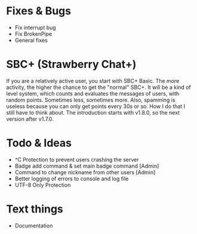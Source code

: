# Fixes & Bugs
- Fix interrupt bug 
- Fix BrokenPipe
- General fixes

# SBC+ (Strawberry Chat+)
If you are a relatively active user, you start with SBC+ Basic. The more activity, the higher the chance to get the "normal" SBC+. 
It will be a kind of level system, which counts and evaluates the messages of users, with random points. Sometimes less, sometimes more. 
Also, spamming is useless because you can only get points every 30s or so. How I do that I still have to think about. 
The introduction starts with v1.8.0, so the next version after v1.7.0.

# Todo & Ideas
- ^C Protection to prevent users crashing the server
- Badge add command & set main badge command [Admin]
- Command to change nickname from other users [Admin]
- Better logging of errors to console and log file
- UTF-8 Only Protection

# Text things
- Documentation